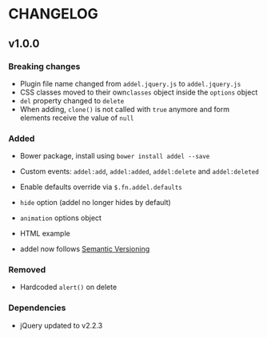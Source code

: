 # CHANGELOG

## v1.0.0
### Breaking changes
- Plugin file name changed from `addel.jquery.js` to `addel.jquery.js`
- CSS classes moved to their own`classes`  object inside the `options` object
- `del` property changed to `delete`
- When adding, `clone()` is not called with `true` anymore and form elements receive the value of `null`

### Added
- Bower package, install using `bower install addel --save`

- Custom events: `addel:add`, `addel:added`, `addel:delete` and `addel:deleted`
- Enable defaults override via `$.fn.addel.defaults`
- `hide` option (addel no longer hides by default)
- `animation` options object
- HTML example
- addel now follows [Semantic Versioning](http://semver.org/)

### Removed
- Hardcoded `alert()` on delete

### Dependencies
- jQuery updated to v2.2.3